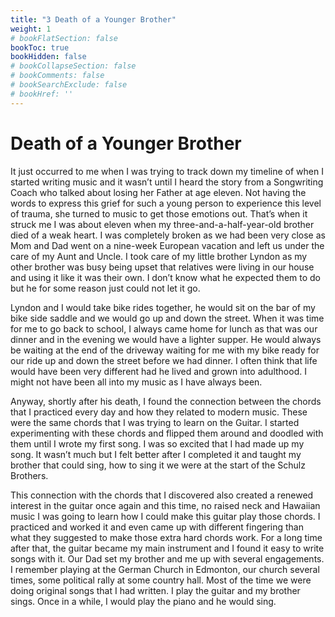 ```yaml
---
title: "3 Death of a Younger Brother"
weight: 1
# bookFlatSection: false
bookToc: true
bookHidden: false
# bookCollapseSection: false
# bookComments: false
# bookSearchExclude: false
# bookHref: ''
---
```

# Death of a Younger Brother
It just occurred to me when I was trying to track down my timeline of when I started writing music and it wasn’t until I heard the story from a Songwriting Coach who talked about losing her Father at age eleven.  Not having the words to express this grief for such a young person to experience this level of trauma, she turned to music to get those emotions out.  That’s when it struck me I was about eleven when my three-and-a-half-year-old brother died of a weak heart.  I was completely broken as we had been very close as Mom and Dad went on a nine-week European vacation and left us under the care of my Aunt and Uncle.  I took care of my little brother Lyndon as my other brother was busy being upset that relatives were living in our house and using it like it was their own.  I don’t know what he expected them to do but he for some reason just could not let it go.

Lyndon and I would take bike rides together, he would sit on the bar of my bike side saddle and we would go up and down the street.  When it was time for me to go back to school, I always came home for lunch as that was our dinner and in the evening we would have a lighter supper.  He would always be waiting at the end of the driveway waiting for me with my bike ready for our ride up and down the street before we had dinner.  I often think that life would have been very different had he lived and grown into adulthood.  I might not have been all into my music as I have always been.

Anyway, shortly after his death, I found the connection between the chords that I practiced every day and how they related to modern music.  These were the same chords that I was trying to learn on the Guitar.  I started experimenting with these chords and flipped them around and doodled with them until I wrote my first song.  I was so excited that I had made up my song.  It wasn’t much but I felt better after I  completed it and taught my brother that could sing, how to sing it we were at the start of the Schulz Brothers.

This connection with the chords that I discovered also created a renewed interest in the guitar once again and this time, no raised neck and Hawaiian music I was going to learn how I could make this guitar play those chords.  I practiced and worked it and even came up with different fingering than what they suggested to make those extra hard chords work.  For a long time after that, the guitar became my main instrument and I found it easy to write songs with it.  Our Dad set my brother and me up with several engagements.  I remember playing at the German Church in Edmonton, our church several times, some political rally at some country hall.  Most of the time we were doing original songs that I had written.  I play the guitar and my brother sings.  Once in a while, I would play the piano and he would sing.